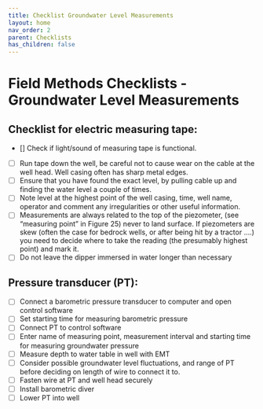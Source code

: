 ```yaml
---
title: Checklist Groundwater Level Measurements
layout: home
nav_order: 2
parent: Checklists
has_children: false
---
```


<script
  src="https://cdn.mathjax.org/mathjax/latest/MathJax.js?config=TeX-AMS-MML_HTMLorMML"
  type="text/javascript">
</script>

# Field Methods Checklists - **Groundwater Level Measurements**

## Checklist for electric measuring tape:

- [] Check if light/sound of measuring tape is functional.
- [ ] Run tape down the well, be careful not to cause wear on the cable at the well head. Well casing often has sharp metal edges.
- [ ] Ensure that you have found the exact level, by pulling cable up and finding the water level a couple of times.
- [ ] Note level at the highest point of the well casing, time, well name, operator and comment any irregularities or other useful information.
- [ ] Measurements are always related to the top of the piezometer, (see “measuring point” in Figure 25) never to land surface. If piezometers are skew (often the case for bedrock wells, or after being hit by a tractor ….) you need to decide where to take the reading (the presumably highest point) and mark it.
- [ ] Do not leave the dipper immersed in water longer than necessary

## Pressure transducer (PT):

- [ ] Connect a barometric pressure transducer to computer and open control software
- [ ] Set starting time for measuring barometric pressure
- [ ] Connect PT to control software
- [ ] Enter name of measuring point, measurement interval and starting time for measuring groundwater pressure
- [ ] Measure depth to water table in well with EMT
- [ ] Consider possible groundwater level fluctuations, and range of PT before deciding on length of wire to connect it to. 
- [ ] Fasten wire at PT and well head securely
- [ ] Install barometric diver
- [ ] Lower PT into well
